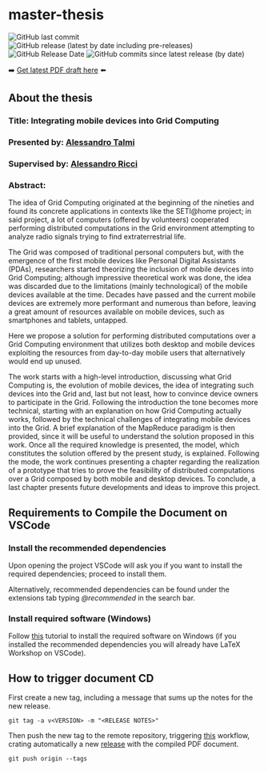 # master-thesis
![GitHub last commit](https://img.shields.io/github/last-commit/Tale152/master-thesis)
![GitHub release (latest by date including pre-releases)](https://img.shields.io/github/v/release/Tale152/master-thesis?include_prereleases)
![GitHub Release Date](https://img.shields.io/github/release-date/Tale152/master-thesis)
![GitHub commits since latest release (by date)](https://img.shields.io/github/commits-since/Tale152/master-thesis/latest)

➡️ [Get latest PDF draft here](https://github.com/Tale152/master-thesis/releases/latest) ⬅️

## About the thesis
### Title: __Integrating mobile devices into Grid Computing__

### Presented by: [Alessandro Talmi](https://github.com/Tale152)

### Supervised by: [Alessandro Ricci](https://www.unibo.it/sitoweb/a.ricci)

### Abstract:
The idea of Grid Computing originated at the beginning of the nineties and found its concrete applications in contexts like the SETI@home project; in said project, a lot of computers (offered by volunteers) cooperated performing distributed computations in the Grid environment attempting to analyze radio signals trying to find extraterrestrial life.  

The Grid was composed of traditional personal computers but, with the emergence of the first mobile devices like Personal Digital Assistants (PDAs), researchers started theorizing the inclusion of mobile devices into Grid Computing; although impressive theoretical work was done, the idea was discarded due to the limitations (mainly technological) of the mobile devices available at the time. Decades have passed and the current mobile devices are extremely more performant and numerous than before, leaving a great amount of resources available on mobile devices, such as smartphones and tablets, untapped.  

Here we propose a solution for performing distributed computations over a Grid Computing environment that utilizes both desktop and mobile devices exploiting the resources from day-to-day mobile users that alternatively would end up unused.  

The work starts with a high-level introduction, discussing what Grid Computing is, the evolution of mobile devices, the idea of integrating such devices into the Grid and, last but not least, how to convince device owners to participate in the Grid. Following the introduction the tone becomes more technical, starting with an explanation on how Grid Computing actually works, followed by the technical challenges of integrating mobile devices into the Grid. A brief explanation of the MapReduce paradigm is then provided, since it will be useful to understand the solution proposed in this work. Once all the required knowledge is presented, the model, which constitutes the solution offered by the present study, is explained. Following the mode, the work continues presenting a chapter regarding the realization of a prototype that tries to prove the feasibility of distributed computations over a Grid composed by both mobile and desktop devices. To conclude, a last chapter presents future developments and ideas to improve this project.

## Requirements to Compile the Document on VSCode
### Install the recommended dependencies
Upon opening the project VSCode will ask you if you want to install the required dependencies; proceed to install them.  

Alternatively, recommended dependencies can be found under the extensions tab typing _@recommended_ in the search bar.

### Install required software (Windows)
Follow [this](https://www.youtube.com/watch?v=4lyHIQl4VM8) tutorial to install the required software on Windows (if you installed the recommended dependencies you will already have LaTeX Workshop on VSCode).

## How to trigger document CD
First create a new tag, including a message that sums up the notes for the new release.  
```console
git tag -a v<VERSION> -m "<RELEASE NOTES>" 
```
Then push the new tag to the remote repository, triggering [this](https://github.com/Tale152/master-thesis/blob/master/.github/workflows/compile-and-upload-latex.yml) workflow, crating automatically a new [release](https://github.com/Tale152/master-thesis/releases/latest) with the compiled PDF document.
```console
git push origin --tags
```
 